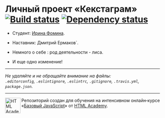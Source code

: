 # Личный проект «Кекстаграм» [![Build status][travis-image]][travis-url] [![Dependency status][dependency-image]][dependency-url]

* Студент: [Ирина Фомина](https://up.htmlacademy.ru/javascript/4/user/140362).
* Наставник: Дмитрий Ермаков`.

* Немного о себе : род деятельности - лиса.
* И еще одно изменение!
---

_Не удаляйте и не обращайте внимание на файлы:_<br>
_`.editorconfig`, `.eslintignore`, `.eslintrc`, `.gitignore`, `.travis.yml`, `package.json`._

---

<a href="https://htmlacademy.ru/intensive/javascript"><img align="left" width="50" height="50" title="HTML Academy" src="https://up.htmlacademy.ru/static/img/intensive/javascript/logo-for-github.svg"></a>

Репозиторий создан для обучения на интенсивном онлайн‑курсе «[Базовый JavaScript](https://htmlacademy.ru/intensive/javascript)» от [HTML Academy](https://htmlacademy.ru).

[travis-image]: https://travis-ci.org/htmlacademy-javascript/140362-kekstagram.svg?branch=master
[travis-url]: https://travis-ci.org/htmlacademy-javascript/140362-kekstagram
[dependency-image]: https://david-dm.org/htmlacademy-javascript/140362-kekstagram.svg?style=flat-square
[dependency-url]: https://david-dm.org/htmlacademy-javascript/140362-kekstagram
